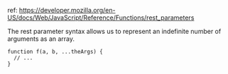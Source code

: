 ref: https://developer.mozilla.org/en-US/docs/Web/JavaScript/Reference/Functions/rest_parameters

The rest parameter syntax allows us to represent an indefinite number of arguments as an array.

```
function f(a, b, ...theArgs) {
  // ...
}
```